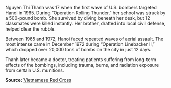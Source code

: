 
Nguyen Thi Thanh was 17 when the first wave of U.S. bombers targeted Hanoi in 1965. During “Operation Rolling Thunder,” her school was struck by a 500-pound bomb. She survived by diving beneath her desk, but 12 classmates were killed instantly. Her brother, drafted into local civil defense, helped clear the rubble.

Between 1965 and 1972, Hanoi faced repeated waves of aerial assault. The most intense came in December 1972 during “Operation Linebacker II,” which dropped over 20,000 tons of bombs on the city in just 12 days.

Thanh later became a doctor, treating patients suffering from long-term effects of the bombings, including trauma, burns, and radiation exposure from certain U.S. munitions.

**Source:** [Vietnamese Red Cross](https://www.redcross.org.vn)